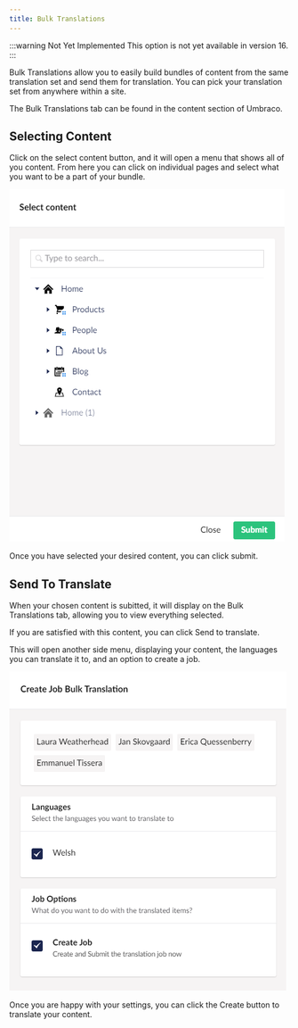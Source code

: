 ```yaml
---
title: Bulk Translations
---
```

:::warning Not Yet Implemented
This option is not yet available in version 16.
:::

Bulk Translations allow you to easily build bundles of content from the same translation set and send them for translation. You can pick your translation set from anywhere within a site. 

The Bulk Translations tab can be found in the content section of Umbraco.

## Selecting Content

Click on the select content button, and it will open a menu that shows all of you content. From here you can click on individual pages and select what you want to be a part of your bundle.

![Bulk translation content menu.](bulkContent.png)

Once you have selected your desired content, you can click submit. 

## Send To Translate

When your chosen content is subitted, it will display on the Bulk Translations tab, allowing you to view everything selected. 

If you are satisfied with this content, you can click Send to translate. 

This will open another side menu, displaying your content, the languages you can translate it to, and an option to create a job. 

![Bulk Translation create job menu.](translateBulk.png)

Once you are happy with your settings, you can click the Create button to translate your content. 